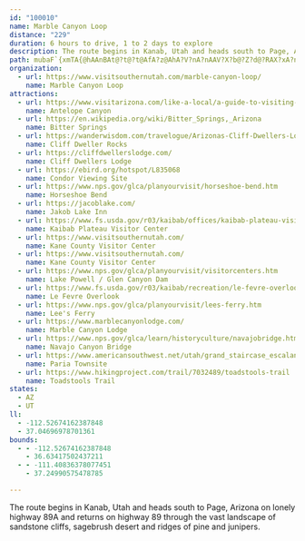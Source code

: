 ```yaml
---
id: "100010"
name: Marble Canyon Loop
distance: "229"
duration: 6 hours to drive, 1 to 2 days to explore
description: The route begins in Kanab, Utah and heads south to Page, Arizona on lonely highway 89A and returns on highway 89 through the vast landscape of sandstone cliffs, sagebrush desert and ridges of pine and junipers.
path: mubaF`{xmTA{@hAAnBAt@?t@?t@AfA?z@AhA?V?nA?nAAV?X?b@?Z?d@?RAX?xA?nAATATCRARCLAJAXED?PCZGNCj@OrBe@`Bk@VI`@OnAc@BAr@QrA[pAWZGVERCNChAIrAC|@AdC?LA\@~A?V?h@?xD@|E@pB?jB@bA?vB?dH@bL?pK?|E@bMFzA@|I@`B?|B?P?zRHlALZDbB\bCv@`EzAnI`D`Bl@t@XzFvBnE`BlBr@zAj@jA`@dD`AdC^pBPrG^rG`@xBPbId@zCPxXbB^BzETzDIzCUrl@mEzAMNAlOoA`I{@rHs@bE_@~NwAb]cDxC]~BExNCzC@`B@fEA~DAvJHnD?pC?tA?vB@fAAjAGNCn@Gx@MnCg@lCa@|AAvEE|D?xA?~@?nB@pC?rA?vI?rF@dB?rDBvBKdBYVERIlBs@lBcA`@UvBeBfBqB`CgEhB{Fd@}BdAuEfAkFvAkGjDyOdAyEpAeGt@gDbAwEpBaJpBcJvAyG`BuH`GgXfGyXbEkRx@wD~F{Wv@gEd@kD~@wKxCq^xAuQbCcYtBoWfCaZlCw[fCe[lCm[b@mF`A{LfCyYl@yFv@_Fx@eEfAsEjA}DhBiF`BkElCcHjCeHzAwDvB{FrCoH|FoOrJaWnFqN~EmM`DkIjB_FxAoEfAgEn@yDh@cE^gER}El@kXl@eXToKP}E\eEr@aFjE_XvEkYZcBl@gDr@eDjB{G`DwJtD}KrKu[zB_HzI}WzIwWvIqWlBeGtFaPxDiL|@iCzB_GhB_EfDaGpN}T~N{UdNsTdGsJrIgNhPsWfOaVhPsWnPyWnOqVzO{VjOkV|BeEjCeG|BcHxFqRrBiH|CeKhHeVxHmWjC_HlBuDjHoL`A_BfH{KtC_FfCuG~AcGv@cH\eGCcIc@iF{@mG{AcGeEuL{DgMw@sCUsBNaD`@uB|BeGdC_HXaANuACuAQuA_@iAs@y@kBeAwAuAm@cA_@gAi@oCyA_IIwBLcBf@sAr@}@|@k@j@I\G|AFdA\x@t@lBdDdAv@t@Vx@D~AMfJiE`Aa@bCa@tBT|An@nAdAlAnApA~@fBh@nBFrBe@pBq@~EiB~B{@|By@jAWlAAlA`@dA~@rAzAnAbAvA^jADfA[nGuBx@[??|@]l@UbDm@nDOzDLlCLvDE~EUxFs@`CWzAObEe@~ASrNmAbE]xCEfE`@rEnAbKdFhEfBxC~@lDn@rDTtDEvD_@fFiA~Q_HrBm@bC?pBZ|FjC~D`@vHw@zBTpQzBlD`ApAjAl@rAjAvD~@lBhA~@|Ah@tCErEmBjBUlHr@hCMtGmBrDMdBj@hBLjBc@pC_BtC_@lEj@tDEzAc@rD}B~Dc@jA_@zByB|B_GhCiC`Bo@hCYbBJzB|@jB|AdTxSjJtIhBtB~DbHpL|TdAzApErClFhCzClBnMbL~AdA`Bn@pBVlRR`D]bDiBzAmBhAiCj@eDDeESoHE{EP_DlCoRp@qGB}GYcROaG?iGP{CdAyFpNo\hCgItAeHbAmJf@iQF_Gj@mGdAqDxAeDlB}CpCmCfDkBnHqClFcBdDwAfC_CvBqD~@sCp@aD^mDIyD[gDaAiEuE{Mm@aDKuEVkCn@mCx@cBhAwAtIeH`D_B`D_AvCYtIRzLt@pHr@jI~@vG~@vDh@~LdClPrDbFlArB`@nAJpAEDr@XZEj@~Bp@??|@TZJ??[K}DgADk@Y[Es@~@KjAe@h@e@d@c@`@u@b@sARaC@sBQeBs@qDcJ_UeIyRwBcD{CyCiI}E}dAsl@sD}BcFgEuDcEaHiKwFwLm@mF~@yDhCmEnCkG|EkNhEoG~C{C~AoEMaDoAsCuHyGo@aAs@{Ez@iJHuCKqMn@oPt@sFvF_S`@iEZ}N~@aL`CqPTiFe@qEcBkEeEgFoGkKwAkDmAyI{AsFa@eE\{DbD}MjAgJh@iNr@oE~AcE`@_D_AkFgHgJwDgBiEOmCs@sBiBiC_G_DoCcWwGqFgCuB_BmF_GeEeCeB}Bg@cDd@oDpBmCzO}LrAsAxBsEd@qCt@wHn@cD~D_LxCcD|CkBnB{Bv@yDEsBgAuIGyD~@{DrIeL`EkD~BgAvL{DtDoBbEcFbEuHbDaCdBeDrBiLDeEm@wKFsAlAaCdAa@fHRlEUdCmCNgDaAeFFgDjDwFr@cDSsHVeHw@mDiAqBg@aDr@}IHqBGyCY{CuAsFeDuMQoBFiBlA}Hb@mAp@s@bAY`A?hBd@v@@v@Qn@]r@w@lBgF`@sBFkBK_CEoCE{@?ASk@m@e@kAi@??}@u@uCaBmDoB}@]u@?s@Nk@`@_@p@QdADpAZjAv@zATjAArAYlAq@r@o@\iAHuPLkAScAk@s@{@c@gAUyACeDSqAs@}@s@Yu@@y@Xi@|@Q|@?rAj@fE@~@St@c@f@m@Tm@Ak@]a@o@KoARkJR{JR{DLiBx@iIhIqm@??QYAaB??YCoBTyhAtLwr@rHaC^gInBscBxb@??KSQIWF??????A?KNA\dAWdOuDjSiFdQoEtTwFnViGTGfIoB`C_@rVmCb[eDze@gFpWqCvFk@NCbAKnBUXB@`BPXj@oDl@wClF_WjHo]jMom@fO{s@hG{YdM{l@|Kci@jAiIjAiI`Nu_Ad^eeC~Eg]pUg`BlAqIpBuNbRipAhUg_B`Fq]vIil@BS~PslAxImm@\{DLqNLwCXeDjB{L~Fm_@xGqb@rJan@z@aHh@oF\wEXoGD{JKyGYqF_AqJeCsTqBkQ}@iIqL{dA}@wFyAqGiBiG_BuEiMmXmYum@wAiDaB}EkByGuG_VwIo[wTsx@kAoDcBkDcBwB_PsPgMsM_S}SmSaTqRkSwPkQwRkSeQ{QsJaK_IkI}JiKsA}@}Au@sBm@{Hw@{Fk@}JeAuAW}A[cBg@{CmAgCiAwA}@??_@UuBcBgCcCcAmAs@y@uAwBWT?H???IVUg@gAa@cBWmBGwBJqBTaBv@aERcBB}BOwBk@{C{C_MaAoEi@_DkAyGyDeUgFcZeLeq@}A{Io@qC}@kCqAiCwAuBqAwAiYaZ_CsBw[qS_BwAgAwAkA_C}GcRsAaCmByB}SwPoIwGy]yXaCmBsAwAw@mAs@_Bq@}BwCcMe@{Ae@_Au@eAaAaA{A_AuCwAkDgB_HgDgOyH_CmAoGaDkE{BcbA}f@e@W{A}@mAaAiAoAqWeb@qAsC}@{BmGsTqRoq@cC{IcAsEo@aEeEm\{Hcn@iAiJWoBScBm@{E??AMW{AMo@Wm@i@y@[^m@f@MFU@W?uKEu@Gm@Ky@YyF_CgAWgGeAu@Ea@?m@Jq@\q@j@yBxBqBtB[`@k@~@Yp@a@hA{CrKa@bAe@x@c@l@s@n@yFpDo@Xq@Lq@?o@IcJgDgBu@wCgAw@e@g@e@]i@s@sA_G}Lm@kAoAwB_E{FmE}F}AiB{@q@cAk@kEeBgFiBo@OcASoJsA_IeAq@Yk@e@]k@iDqHm@aBSaA}@sHe@mEOiAOs@Wi@]c@yD_Cq@g@_BsAiFwE{BiBs@a@oT_K}@k@c@g@gBmCiAaBa@_@sEwCy@c@c@a@Uc@Qm@Ii@UiL@gAFu@v@sGDaAr@ya@@oCEk@U}@i@o@]Q{@M_AJeAZ[FgAE[Of@yATa@t@w@dAk@dAO`@?b@Dx@VB_@Eg@YQaAA}@GWEg@_@Wa@a@}@QYq@q@KScB}BkAqAwJoIwAeA}@e@mAg@UQkAwAt@yA`@gAFkAAk@O}@{GqTu@mCQ_AMkAGk@GaAe@eQBQ?QG[??FZ?PCPd@dQF`AFj@LjAP~@t@lCzGpTN|@@j@GjAa@fAeBjDm@b@{@T[d@c@zAQ\y@bA[x@Kl@Ex@@x@Jx@Tj@^j@lA|@f@Px@NbBRb@JfAx@p@rAdA`CZ\fAZ`@?rBg@nAKd@@h@JjAx@fBjBx@`@fADZGdA[~@Kz@L\Ph@n@T|@Dj@AnCs@xa@E`Aw@rGGt@AfAThLHh@f@pAb@`@x@b@rEvC`@^pDnFb@f@|@j@nT~Jr@`@zBhBhFvE~ArAp@f@xD~B\b@Vh@^|Bd@lE|@rHR`Al@`BhDpH\j@j@d@p@X~HdAnJrArBb@fFhBjEdBbAj@z@p@|AhBlE|F~DzFnAvBl@jA~F|Lr@rA\h@f@d@v@d@vCfAfBt@bJfDn@Hp@?p@Mn@YxFqDr@o@b@m@d@y@`@cAzCsKz@{Bj@_AZa@pBuBxByBp@k@p@]l@KvADfGdAfAVxF~Bx@XbBRtKDz@Il@g@Z_@w@aAaBcC_@w@S_AM_AAi@?g@@]De@Fa@H_@HY??t@qBfGsPn@oB\qAViBFaANyIPoCVsA|@_CnMyUdBsCxCcEvAcBbCiCbB_B`CkB~GkFxGaFlPgMbAs@~@e@tAg@fAOlAGpADzB^tD`AvCp@xAT`CP|BFbEEf_@a@fBB|AFlBRbC`@jBb@dBl@vB~@pb@pT|PvI|G~CvQjIbH`D`J`EdHbDjEnBbHbDtWlL|QpIvQhIvPjHtF|B|PfHvGrCrDnBtIzFpAr@nBx@hCv@xCj@tCXtPvAjQ|AxWzBnEj@fd@jJ`QhDvCh@~Ab@xAn@jAx@lApAxA~BdAtBfFjLrErJ~G|Np@lBbBtF`@lA~AvCxAxBvA|Bz@|ApAvAzA~@tAh@xAVnE\tH^xB?hAE|BS`L{Aj[aEfQyBbKsAtAMtAE`BBzN`BxCN~Ph@lCBzBGjDc@fQgCjHaAlBMhBErCFxPlBdFl@vBN~ADzAKlBUzFwAjLqCrHmBfGwAdQiE`LoCpBi@rBYjBMvA?vFZzBDzJO~C@zI^bGZfKf@fUbA`Qz@zPx@rTbAlH^hDPv@@bAKdAW|@i@n@k@bCqC??s@wAo@aB[mAWmAU}AKeAImC@iCdBom@f@qRCmFeAqHkAgEoAaCcCsCqGsFeBgAsCs@eBEyCb@oD~BaFjHkBdBuAp@wCf@uGa@uAF}GbBmBDgDm@cJqDeFYgVxBiDa@wEyAmCWcC`@mEfBwB\kLV}CC}Fh@yB?{A[gFiCcBaBmBcDmG}Qe@_CQwELoBf@iCnBiGVyDIqDiAmEoA{B}BuBqc@cXqVsOeEaCk`Ayk@gEkC{KiGc~@o^y_Ao_@s\{Mc^kNyz@c]_a@aPmTsIez@y\eGwCqFsDqzAelAwJ{H}`@_Y_FoDoG}FoUyVuMiN}@sAqA}DwAcH_@gD@}C^yCh@cB`EcHxA}DZuCC_Ee@sCgA{Da@iCW}LYgDaAgDaBcC{B{Aeg@qPsVcIsFmBwjA{_@sa@kNiJyCij@}Qkg@kPkEaA_Gy@gG_@mNSam@g@wYYqGYmGu@ef@kIeWgEs[wFaJwAme@eIyHeBcCy@[dBCFCDQHOAwAi@IAQ@QLGJCJSlAU`@IRCJIf@ARBLHLHHPF`@qCBGFGL?x@d@??\Vd@Xh@{C@E^}BSG_A_@i@U]O]Oku@{^oDeB}GgDcEsBc]wPcGyCxCkQ|CwQr@mEv@uEBObEaWb@iCd@qCHc@RmAN{@\yBPgAL}@DWB[BUB]FeABcA@gAAeA?SGyAGw@Gw@My@Ks@Ou@Ow@Qq@Om@w@uC{@wCeAsDeAuDgAwDgAyDoCmJiCeJe@eBIYYeAYgAIi@Mm@Ks@WkBKmAGw@CYI_BEwA?kA?oA@sAB}@Bq@Dw@JiA?GLkAJy@PeBPaBJeAJ}@LeALkAFo@Hm@^iDJiAHiABc@Dc@Bw@@]@Y?a@B{@@mA?kAAq@GiBSuE_@cKCo@i@kK_@cEi@uD}AcKcFe[wJql@qBkMQcBAEGoACuB@aBDyAn@cHf@qFf@_FRqB~BuThAyMJmAz@eI??{@dIKlAiAxM_CtT{@pIg@pFo@bHExAA`BBtBHtAPbBpBjMvJpl@bFd[|AbKh@tD^bEh@jKb@rLRtEFhB@p@?jAAlAGtCCv@SpCKhA_@hDIl@UzBe@hEc@fEYlCKhAEv@GnBArA?nA?jADvAH~AJpAJlAVjBJr@VvAXfAb@~Ad@dBhCdJnClJfAxDlClJ`CjIv@tC`@~ANv@ZhBLx@NnBFxA@xAAfACbAGdAKnAStAo@`Em@lDiAzGcE`W{@dFs@lEwHbd@ok@yXsJsEMSmAs@OUG_@U[MEO?MB{@Eo@SaAe@UCwC{AuGaDeAg@cAi@yAu@sFkCyEuCcSeNiUeP}LmIqCaB{DsAcAWsASaCUwBKSCgCB_@AMCKOOIM?c@TKDoARi@Hs@DOLsBHoH\mDTo@Fm@FgAPaAVw@TiAb@_CnAkAz@iAbAeAfAq@x@m@|@_CdEiE`I{@~A}@jBg@|AMr@Gl@Cr@?r@HjADb@~DvRnAbGTbATdAA?k@To@V??HR??iBn@cAVKNCP^j@vD{ARsAt@Fn@rEEzDMfA{@bD_AjBuJtPuAtB}BdCsA`AqEjByBd@sR`CsSvBwDl@}Cn@kFdByCpAcG|C}DjCuE|D_FdFcVhV}HzHeHdG_OhKeJjG_h@h]oRtMoCxBkBjB_CvCeDjFuCfHmBfGmApFo@dFa@`GsD~o@cFp|@g@bG_AdH_AhFqAtFqAjEmBlFyB`FwCnFaE`GqBbCwL`Ni`@vc@k_@nb@sFhGkK|LuOdQwFhGaJfK{Yl\qlAjtA_EnEuFrGmEvFkEfGwCzEeD~FsC~F{DpJ{EnM{CnH_BvCcBjCgBrBmCdCiHzEmp@lb@{EvDmCjCwChDaDlEwA|BiC|EuCrGcRtc@mBdEyCjFsDnFaFxF{CpCaGpEsRtN{RhOyOpL_F|D_DxC}CfD{DlFwBtDcDvGeAhCyBpGgKv]}IrYcZlbAgErOmArGw@nFi@jGsIjqA}C`f@wVxwDi\xbFoSd_DkRtwCoHzgAgAbQcApQ[zMG|JFbJhBdr@jBtn@z@nFnAlEpBbEfPlWx@rBf@xBPhBBhE]bEiEnV??aAUs@_@??????r@^`AT??{YfeBwB`OaAzI_D~`@aMfbBeE~i@wA`NqBzLaCdKyBfHiGnOsDbHoy@xoAyMpSeCrFwA`FqArH[nDMbGd@hj@\lEp@bEdArDdCrFxK`S|@lCd@zD@rBk@dFaAnC{CzDoDzAuANwN^uG@{CKeHq@aDy@ePwCmgBq^aI}AwG}@iFa@_LSuFNcHj@oLjBaWrGq|@tUcDbAeH`DmEzCyFlFaDdEuDlGoCjG_BzEgBvHmApIi@xGQdI?jDRbHhAzL|AdI{AFcBu@cUeSee@ac@aF{Dk@oAm@wH^qGm@mHeA{CCaIaAmDeFoHMoAw@_O_BwMa@w@eGwIwXuYiDkD{HwE}EZuBg@oEYoBd@uDOyAe@wEi@cEaAiEf@iMiCuCw@qFh@wBWgBl@qFv@q@iAcCq@iCoAiD_@aGx@kEg@o@g@cDCiA|@eALiBdAcAQeBgA_BIaBvAwDZiCy@mAEoHmD][sBkEiAoAwDL_CKeGpAs@lCe@^}@i@MoCc@iAsAIqDwBmBlBq@iAoLeGkEkAqGhE}BdAqBAgCyAoA_C_AgA{BgA??????zBhA~@dAnA~BjA~@z@ZpB?|BeAhFsDf@S~@^dAHdA`@jEvBpAt@pCtARPJLPh@L@J?FCLKJUP_AFIJAJ@zBnATPLJPHL?PCLEPBRNLRJTH^FbBDj@FPNPPDR?PKRSL]Nq@D]BOJOPGXIr@IfB_@h@QRCPAN@d@DD@T@J@N?fCWR@L@LFXTPNNPLTbBpDNXJNPJnHnDlABhCx@lBEhAUn@w@p@_@~AHdBfAbAPhBeAdAMhA}@bDBn@f@tBPtAT`A]x@D|@UfAKlARzAJhCnAbCp@p@hAd@Fx@e@pCYd@_@`AMvBVpFi@tCv@hMhCtAWrBObE`AvEh@xAd@tDNnBc@nBV~A?tBf@tD]f@@|Az@|EzChDjDvXtYdGvI^v@`BvMv@`OLlAdFnH`AlD@`IfAzCl@lH_@pGl@vHj@nA`FzDde@`c@bUdSv@Vj@\p@Dh@MDPXjAb@xA`@rAb@lA|C|HbD~Hh@tA`b@`dAzArDjDrIpD~IdFdMxEjL|ExLtD~I~ExLzErLtOx_@nGvOfChGfFdM|BvF|DzJ`EzJ`DnHnC|F~CpGdDlGhBhDhFbJ~JhQvMpUlFfJhFdJtJxPzHbNhKvQfH`MpG`LrGfLrGbLzFzJnAtB~DzGlBpCjF~HPTdHnJZ`@NRnVf\~ExG`FvGlCtDtBtCpB|CvD|F|BrDxCzE`EvGdHfL~FnJb^tk@~]rk@pK|Pz@vAdKrPr@hAh@|@bBjCb[lg@vQ~YnZlf@pZnf@pElHrIfN~G~KbEvGzFhJlB~CxMdTpUp_@tDbGlp@ffA`EnGzDrGxFbJlEhHtEnHnPjXhEzGzEzH~E~HfAfBvJ|OT\bA~At@lAt@hAf@t@tAxBhHhLzBrDjDtFpBdDzBlDnAtBT`@Vb@`BfDzAnDvAzDz@nC`@xA`@|A|@bEx@lEd@nD^xDXvDNxCNzDDvCTnZf@bl@Tj\Vp[Xz^@rAFpIHrIPjT\b`@FfKBlCZna@`@vf@`@re@ThZP`Vh@jl@?JPzUb@lh@RnVDrFf@hn@TxYZj]DfEHbJLlPRnWHhIBrCTbX^tf@HnMB|BRnVBrFP`SHhEPrHJtDZ`I`@dINlCv@pLDb@\jE`CvVxAfLjA~I`BlKrBvN|AnKrEh[pFf_@bAbHjIfk@nF`_@hBlMxAfKrA~InB~MxA|JxAtJpAzJpA|Jd@xEb@vE\nETtC^bGRpEXrGRlGJ~F@fAHdI@nC?pCC`HMbLO`GABUtGYrGY~E]~E]jEa@lEcAbL_AxJ_AxJ{@`JkHxv@g@zFi@tFoAfNa@dEa@fE_AjKmA`Mc@`Fe@`Fg@`Fe@rDUvAUrAm@lDq@`DWjAYlAYhA]nAq@~BY|@Yz@c@pAe@nAoA|Cu@fBw@fBmBpEaF~KoF~LYl@Yt@iDzHoApCsA~CkGnNiAjCaAvBa@|@i@pAoChGsA~CmCjGyAfDSh@c@fAK`@K`@IXAHMf@Kd@Kh@EXGZG\G^E\G^Eb@CXCXCZCXCP?FCZAZCZAXAZA\?\AX?V?ZAZ?Z?^?hF?D?t@?fJ@rF?`C?jA?n@?jD?fB?f@@v@?bE?^W?oA@oA?W?iA?{@@gA?u@@u@?u@?oB@iA@@z@
organization:
  - url: https://www.visitsouthernutah.com/marble-canyon-loop/
    name: Marble Canyon Loop
attractions:
  - url: https://www.visitarizona.com/like-a-local/a-guide-to-visiting-antelope-canyon-the-right-way
    name: Antelope Canyon
  - url: https://en.wikipedia.org/wiki/Bitter_Springs,_Arizona
    name: Bitter Springs
  - url: https://wanderwisdom.com/travelogue/Arizonas-Cliff-Dwellers-Lodge-And-Its-Unusual-Origin
    name: Cliff Dweller Rocks
  - url: https://cliffdwellerslodge.com/
    name: Cliff Dwellers Lodge
  - url: https://ebird.org/hotspot/L835068
    name: Condor Viewing Site
  - url: https://www.nps.gov/glca/planyourvisit/horseshoe-bend.htm
    name: Horseshoe Bend
  - url: https://jacoblake.com/
    name: Jakob Lake Inn
  - url: https://www.fs.usda.gov/r03/kaibab/offices/kaibab-plateau-visitor-center
    name: Kaibab Plateau Visitor Center
  - url: https://www.visitsouthernutah.com/
    name: Kane County Visitor Center
  - url: https://www.visitsouthernutah.com/
    name: Kane County Visitor Center
  - url: https://www.nps.gov/glca/planyourvisit/visitorcenters.htm
    name: Lake Powell / Glen Canyon Dam
  - url: https://www.fs.usda.gov/r03/kaibab/recreation/le-fevre-overlook
    name: Le Fevre Overlook
  - url: https://www.nps.gov/glca/planyourvisit/lees-ferry.htm
    name: Lee's Ferry
  - url: https://www.marblecanyonlodge.com/
    name: Marble Canyon Lodge
  - url: https://www.nps.gov/glca/learn/historyculture/navajobridge.htm
    name: Navajo Canyon Bridge
  - url: https://www.americansouthwest.net/utah/grand_staircase_escalante/paria.html
    name: Paria Townsite
  - url: https://www.hikingproject.com/trail/7032489/toadstools-trail
    name: Toadstools Trail
states:
  - AZ
  - UT
ll:
  - -112.52674162387848
  - 37.04696978701361
bounds:
  - - -112.52674162387848
    - 36.63417502437211
  - - -111.40836378077451
    - 37.24990575478785

---
```


The route begins in Kanab, Utah and heads south to Page, Arizona on lonely highway 89A and returns on highway 89 through the vast landscape of sandstone cliffs, sagebrush desert and ridges of pine and junipers.
